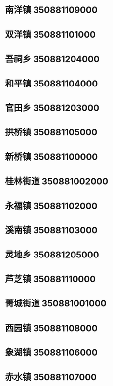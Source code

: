 # 南洋镇 350881109000
# 双洋镇 350881101000
# 吾祠乡 350881204000
# 和平镇 350881104000
# 官田乡 350881203000
# 拱桥镇 350881105000
# 新桥镇 350881100000
# 桂林街道 350881002000
# 永福镇 350881102000
# 溪南镇 350881103000
# 灵地乡 350881205000
# 芦芝镇 350881110000
# 菁城街道 350881001000
# 西园镇 350881108000
# 象湖镇 350881106000
# 赤水镇 350881107000
